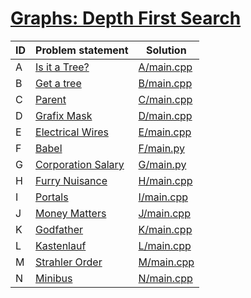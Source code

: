 # [Graphs: Depth First Search](https://www.e-olymp.com/ru/contests/10040)



| ID | Problem statement                                              | Solution                 |
|----|----------------------------------------------------------------|--------------------------|
| A  | [Is it a Tree?](https://www.e-olymp.com/en/problems/977)       | [A/main.cpp](A/main.cpp) |
| B  | [Get a tree](https://www.e-olymp.com/en/problems/978)          | [B/main.cpp](B/main.cpp) |
| C  | [Parent](https://www.e-olymp.com/en/problems/1941)             | [C/main.cpp](C/main.cpp) |
| D  | [Grafix Mask](https://www.e-olymp.com/en/problems/2382)        | [D/main.cpp](D/main.cpp) |
| E  | [Electrical Wires](https://www.e-olymp.com/en/problems/2383)   | [E/main.cpp](E/main.cpp) |
| F  | [Babel](https://www.e-olymp.com/en/problems/2717)              | [F/main.py](F/main.py)   |
| G  | [Corporation Salary](https://www.e-olymp.com/en/problems/4077) | [G/main.py](G/main.py)   |
| H  | [Furry Nuisance](https://www.e-olymp.com/en/problems/6615)     | [H/main.cpp](H/main.cpp) |
| I  | [Portals](https://www.e-olymp.com/en/problems/7034)            | [I/main.cpp](I/main.cpp) |
| J  | [Money Matters](https://www.e-olymp.com/en/problems/543)       | [J/main.cpp](J/main.cpp) |
| K  | [Godfather](https://www.e-olymp.com/en/problems/5366)          | [K/main.cpp](K/main.cpp) |
| L  | [Kastenlauf](https://www.e-olymp.com/en/problems/6033)         | [L/main.cpp](L/main.cpp) |
| M  | [Strahler Order](https://www.e-olymp.com/en/problems/6389)     | [M/main.cpp](M/main.cpp) |
| N  | [Minibus](https://www.e-olymp.com/en/problems/5107)            | [N/main.cpp](N/main.cpp) |

